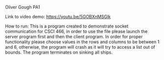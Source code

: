 Oliver Gough PA1

Link to video demo:
https://youtu.be/5GOBXnMSGlk

How to run:
This is a program created to demonstrate socket communication for CSCI 466, in order to use the file please launch the server program first and then the client program. In order for proper functionality please choose values in the rows and columns to be between 1 and 6, otherwise, the program will crash as it will try to access a list out of bounds. The program terminates on sinking all ships.

